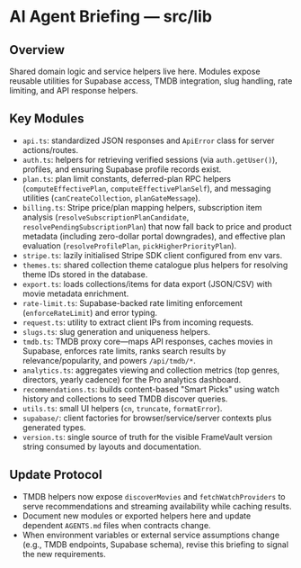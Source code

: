 # AI Agent Briefing — src/lib

## Overview
Shared domain logic and service helpers live here. Modules expose reusable utilities for Supabase access, TMDB integration, slug handling, rate limiting, and API response helpers.

## Key Modules
- `api.ts`: standardized JSON responses and `ApiError` class for server actions/routes.
- `auth.ts`: helpers for retrieving verified sessions (via `auth.getUser()`), profiles, and ensuring Supabase profile records exist.
- `plan.ts`: plan limit constants, deferred-plan RPC helpers (`computeEffectivePlan`, `computeEffectivePlanSelf`), and messaging utilities (`canCreateCollection`, `planGateMessage`).
- `billing.ts`: Stripe price/plan mapping helpers, subscription item analysis (`resolveSubscriptionPlanCandidate`, `resolvePendingSubscriptionPlan`) that now fall back to price and product metadata (including zero-dollar portal downgrades), and effective plan evaluation (`resolveProfilePlan`, `pickHigherPriorityPlan`).
- `stripe.ts`: lazily initialised Stripe SDK client configured from env vars.
- `themes.ts`: shared collection theme catalogue plus helpers for resolving theme IDs stored in the database.
- `export.ts`: loads collections/items for data export (JSON/CSV) with movie metadata enrichment.
- `rate-limit.ts`: Supabase-backed rate limiting enforcement (`enforceRateLimit`) and error typing.
- `request.ts`: utility to extract client IPs from incoming requests.
- `slugs.ts`: slug generation and uniqueness helpers.
- `tmdb.ts`: TMDB proxy core—maps API responses, caches movies in Supabase, enforces rate limits, ranks search results by relevance/popularity, and powers `/api/tmdb/*`.
- `analytics.ts`: aggregates viewing and collection metrics (top genres, directors, yearly cadence) for the Pro analytics dashboard.
- `recommendations.ts`: builds content-based "Smart Picks" using watch history and collections to seed TMDB discover queries.
- `utils.ts`: small UI helpers (`cn`, `truncate`, `formatError`).
- `supabase/`: client factories for browser/service/server contexts plus generated types.
- `version.ts`: single source of truth for the visible FrameVault version string consumed by layouts and documentation.

## Update Protocol
- TMDB helpers now expose `discoverMovies` and `fetchWatchProviders` to serve recommendations and streaming availability while caching results.
- Document new modules or exported helpers here and update dependent `AGENTS.md` files when contracts change.
- When environment variables or external service assumptions change (e.g., TMDB endpoints, Supabase schema), revise this briefing to signal the new requirements.
